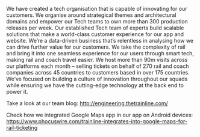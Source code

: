 We have created a tech organisation that is capable of innovating for our customers. We organise around strategical themes and architectural domains and empower our Tech teams to own more than 300 production releases per week.
Our established Tech team of experts build scalable solutions that make a world-class customer experience for our app and website. We’re a data-driven business that’s relentless in analysing how we can drive further value for our customers.
We take the complexity of rail and bring it into one seamless experience for our users through smart tech, making rail and coach travel easier. We host more than 90m visits across our platforms each month – selling tickets on behalf of 270 rail and coach companies across 45 countries to customers based in over 175 countries.
We’ve focused on building a culture of innovation throughout our squads while ensuring we have the cutting-edge technology at the back end to power it.

Take a look at our team blog: http://engineering.thetrainline.com/

Check how we integrated Google Maps app in our app on Android devices: https://www.phocuswire.com/trainline-integrates-into-google-maps-for-rail-ticketing